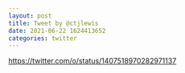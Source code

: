 ```yaml
--- 
layout: post 
title: Tweet by @ctjlewis 
date: 2021-06-22 1624413652 
categories: twitter 
--- 
```

https://twitter.com/o/status/1407518970282971137